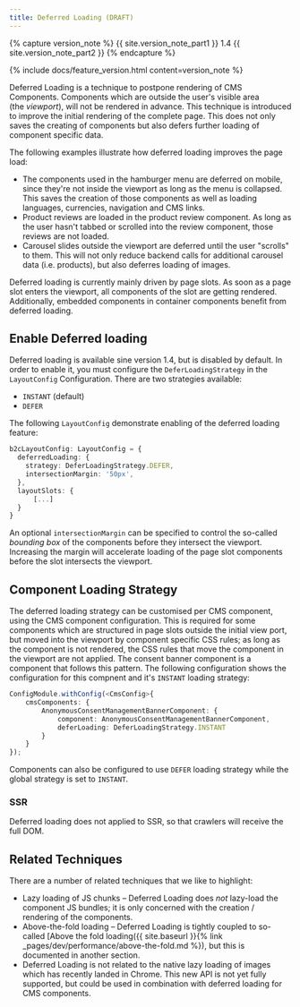 ```yaml
---
title: Deferred Loading (DRAFT)
---
```


{% capture version_note %}
{{ site.version_note_part1 }} 1.4 {{ site.version_note_part2 }}
{% endcapture %}

{% include docs/feature_version.html content=version_note %}

Deferred Loading is a technique to postpone rendering of CMS Components. Components which are outside the user's visible area (the *viewport*), will not be rendered in advance. This technique is introduced to improve the initial rendering of the complete page. This does not only saves the creating of components but also defers further loading of component specific data.

The following examples illustrate how deferred loading improves the page load:

-   The components used in the hamburger menu are deferred on mobile, since they're not inside the viewport as long as the menu is collapsed. This saves the creation of those components as well as loading languages, currencies, navigation and CMS links.
-   Product reviews are loaded in the product review component. As long as the user hasn't tabbed or scrolled into the review component, those reviews are not loaded.
-   Carousel slides outside the viewport are deferred until the user "scrolls" to them. This will not only reduce backend calls for additional carousel data (i.e. products), but also deferres loading of images.

Deferred loading is currently mainly driven by page slots. As soon as a page slot enters the viewport, all components of the slot are getting rendered. Additionally, embedded components in container components benefit from deferred loading.

## Enable Deferred loading

Deferred loading is available sine version 1.4, but is disabled by default. In order to enable it, you must configure the `DeferLoadingStrategy` in the `LayoutConfig` Configuration. There are two strategies available:

-   `INSTANT` (default)
-   `DEFER`

The following `LayoutConfig` demonstrate enabling of the deferred loading feature:

```typescript
b2cLayoutConfig: LayoutConfig = {
  deferredLoading: {
    strategy: DeferLoadingStrategy.DEFER,
    intersectionMargin: '50px',
  },
  layoutSlots: {
      [...]
  }
}
```

An optional `intersectionMargin` can be specified to control the so-called _bounding box_ of the components before they intersect the viewport. Increasing the margin will accelerate loading of the page slot components before the slot intersects the viewport.

## Component Loading Strategy

The deferred loading strategy can be customised per CMS component, using the CMS component configuration. This is required for some components which are structured in page slots outside the initial view port, but moved into the viewport by component specific CSS rules; as long as the component is not rendered, the CSS rules that move the component in the viewport are not applied. The consent banner component is a component that follows this pattern. The following configuration shows the configuration for this compnent and it's `INSTANT` loading strategy:

```typescript
ConfigModule.withConfig(<CmsConfig>{
    cmsComponents: {
        AnonymousConsentManagementBannerComponent: {
            component: AnonymousConsentManagementBannerComponent,
            deferLoading: DeferLoadingStrategy.INSTANT
        }
    }
});
```

Components can also be configured to use `DEFER` loading strategy while the global strategy is set to `INSTANT`.

### SSR

Deferred loading does not applied to SSR, so that crawlers will receive the full DOM.

## Related Techniques

There are a number of related techniques that we like to highlight:

-   Lazy loading of JS chunks – Deferred Loading does _not_ lazy-load the component JS bundles; it is only concerned with the creation / rendering of the components.
-   Above-the-fold loading – Deferred Loading is tightly coupled to so-called [Above the fold loading({{ site.baseurl }}{% link _pages/dev/performance/above-the-fold.md %}), but this is documented in another section.
-   Deferred Loading is not related to the native lazy loading of images which has recently landed in Chrome. This new API is not yet fully supported, but could be used in combination with deferred loading for CMS components.
